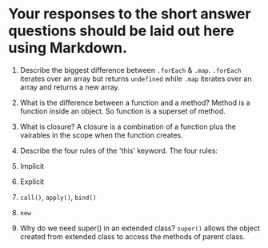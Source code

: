 # Your responses to the short answer questions should be laid out here using Markdown.
1. Describe the biggest difference between `.forEach` & `.map`.
`.forEach `iterates over an array but returns `undefined` while `.map` iterates over an array and returns a new array.

2. What is the difference between a function and a method?
Method is a function inside an object. So function is a superset of method.

3. What is closure?
A closure is a combination of a function plus the vairables in the scope when the function creates. 

4. Describe the four rules of the 'this' keyword.
The four rules:
  1. Implicit
  2. Explicit
  3. `call()`, `apply()`, `bind()`
  4. `new`

5. Why do we need super() in an extended class?
`super()` allows the object created from extended class to access the methods of parent class.